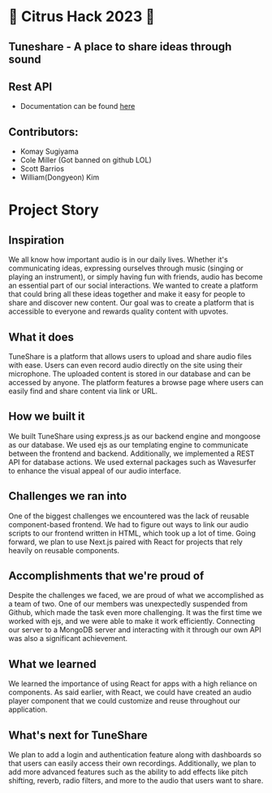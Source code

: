 # 🍊 Citrus Hack 2023 🍊
## Tuneshare - A place to share ideas through sound

## Rest API
- Documentation can be found [here](/docs/api.md)
## Contributors:

- Komay Sugiyama
- Cole Miller (Got banned on github LOL)
- Scott Barrios
- William(Dongyeon) Kim


# Project Story

## Inspiration
We all know how important audio is in our daily lives. Whether it's communicating ideas, expressing ourselves through music (singing or playing an instrument), or simply having fun with friends, audio has become an essential part of our social interactions. We wanted to create a platform that could bring all these ideas together and make it easy for people to share and discover new content. Our goal was to create a platform that is accessible to everyone and rewards quality content with upvotes.
## What it does
TuneShare is a platform that allows users to upload and share audio files with ease. Users can even record audio directly on the site using their microphone. The uploaded content is stored in our database and can be accessed by anyone. The platform features a browse page where users can easily find and share content via link or URL.
## How we built it
We built TuneShare using express.js as our backend engine and mongoose as our database. We used ejs as our templating engine to communicate between the frontend and backend. Additionally, we implemented a REST API for database actions. We used external packages such as Wavesurfer to enhance the visual appeal of our audio interface.
## Challenges we ran into
One of the biggest challenges we encountered was the lack of reusable component-based frontend. We had to figure out ways to link our audio scripts to our frontend written in HTML, which took up a lot of time. Going forward, we plan to use Next.js paired with React for projects that rely heavily on reusable components.
## Accomplishments that we're proud of
Despite the challenges we faced, we are proud of what we accomplished as a team of two. One of our members was unexpectedly suspended from Github, which made the task even more challenging. It was the first time we worked with ejs, and we were able to make it work efficiently. Connecting our server to a MongoDB server and interacting with it through our own API was also a significant achievement.
## What we learned
We learned the importance of using React for apps with a high reliance on components. As said earlier, with React, we could have created an audio player component that we could customize and reuse throughout our application.
## What's next for TuneShare
We plan to add a login and authentication feature along with dashboards so that users can easily access their own recordings. Additionally, we plan to add more advanced features such as the ability to add effects like pitch shifting, reverb, radio filters, and more to the audio that users want to share.
